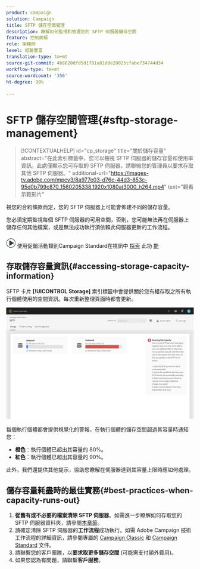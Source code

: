 ```yaml
---
product: campaign
solution: Campaign
title: SFTP 儲存空間管理
description: 瞭解如何監視和管理您的 SFTP 伺服器儲存空間
feature: 控制面板
role: 架構師
level: 經驗豐富
translation-type: tm+mt
source-git-commit: 4b8020dfd5d1f81a81d0e20025cfabe734744d34
workflow-type: tm+mt
source-wordcount: '356'
ht-degree: 90%

---
```



# SFTP 儲存空間管理{#sftp-storage-management}

>[!CONTEXTUALHELP]
>id="cp_storage"
>title="關於儲存容量"
>abstract="在此索引標籤中，您可以檢視 SFTP 伺服器的儲存容量和使用率資訊。此處僅顯示您可存取的 SFTP 伺服器。請聯絡您的管理員以要求存取其他 SFTP 伺服器。"
>additional-url="https://images-tv.adobe.com/mpcv3/8a977e03-d76c-44d3-853c-95d0b799c870_1560205338.1920x1080at3000_h264.mp4" text="觀看示範影片"

視您的合約條款而定，您的 SFTP 伺服器上可能會佈建不同的儲存容量。

您必須定期監視每個 SFTP 伺服器的可用空間，否則，您可能無法再在伺服器上儲存任何其他檔案，或是無法成功執行須依賴此伺服器更新的工作流程。

![](assets/do-not-localize/how-to-video.png) 使用促銷活動類別Campaign Standard在視訊中 [探索](https://experienceleague.adobe.com/docs/campaign-classic-learn/control-panel/sftp-management/monitoring-server-capacity.html?lang=en#sftp-management) 此功 [能](https://experienceleague.adobe.com/docs/campaign-standard-learn/control-panel/sftp-management/monitoring-server-capacity.html?lang=en#sftp-management)

## 存取儲存容量資訊{#accessing-storage-capacity-information}

SFTP 卡片 **[!UICONTROL Storage]** 索引標籤中會提供關於您有權存取之所有執行個體使用的空間資訊。每次重新整理頁面時都會更新。

![](assets/control_panel_space.png)

每個執行個體都會提供視覺化的警報，在執行個體的儲存空間超過其容量時通知您：

* **橙色**：執行個體已超出其容量的 80%。
* **紅色**：執行個體已超出其容量的 90%。

此外，我們還提供其他提示，協助您瞭解在伺服器達到其容量上限時應如何處理。

## 儲存容量耗盡時的最佳實務{#best-practices-when-capacity-runs-out}

1. **從舊有或不必要的檔案清除 SFTP 伺服器**。如需進一步瞭解如何存取您的 SFTP 伺服器資料夾，請參閱[本章節](../../sftp/using/logging-into-sftp-server.md)。
1. 請確定清除 SFTP 伺服器的&#x200B;**工作流程**&#x200B;成功執行。如需 Adobe Campaign 技術工作流程的詳細資訊，請參閱專屬的 [Campaign Classic](https://docs.campaign.adobe.com/doc/AC/en/WKF__General_operation_Building_a_workflow.html#Technical_workflows) 和 [Campaign Standard](https://helpx.adobe.com/tw/campaign/standard/administration/using/technical-workflows.html) 文件。
1. 請聯繫您的客戶團隊，以&#x200B;**要求取更多儲存空間** (可能需支付額外費用)。
1. 如果您認為有問題，請聯繫&#x200B;**客戶服務**。
